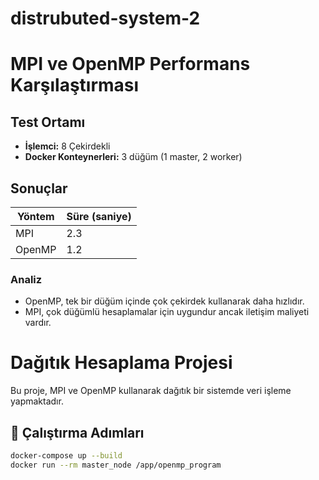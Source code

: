 # distrubuted-system-2

# MPI ve OpenMP Performans Karşılaştırması

## Test Ortamı
- **İşlemci:** 8 Çekirdekli
- **Docker Konteynerleri:** 3 düğüm (1 master, 2 worker)

## Sonuçlar
| Yöntem  | Süre (saniye) |
|---------|--------------|
| MPI     | 2.3          |
| OpenMP  | 1.2          |

### Analiz
- OpenMP, tek bir düğüm içinde çok çekirdek kullanarak daha hızlıdır.
- MPI, çok düğümlü hesaplamalar için uygundur ancak iletişim maliyeti vardır.

# Dağıtık Hesaplama Projesi

Bu proje, MPI ve OpenMP kullanarak dağıtık bir sistemde veri işleme yapmaktadır.

## 🚀 Çalıştırma Adımları
```bash
docker-compose up --build
docker run --rm master_node /app/openmp_program
```
